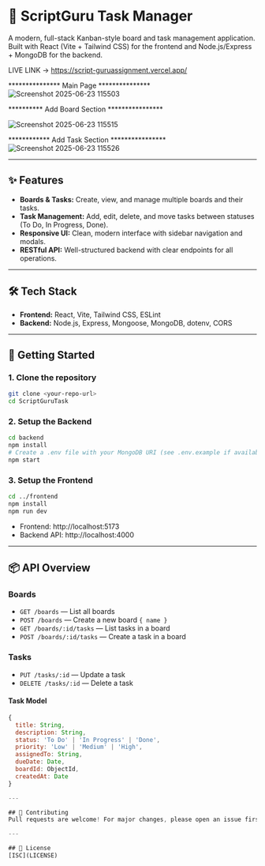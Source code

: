 # 📝 ScriptGuru Task Manager

A modern, full-stack Kanban-style board and task management application. Built with React (Vite + Tailwind CSS) for the frontend and Node.js/Express + MongoDB for the backend.

LIVE LINK -> https://script-guruassignment.vercel.app/


*************** Main Page ***************
![Screenshot 2025-06-23 115503](https://github.com/user-attachments/assets/102d4f2d-ea43-46fc-9c43-5608f0a194ee)

 ********** Add Board Section ****************
 
![Screenshot 2025-06-23 115515](https://github.com/user-attachments/assets/1e4456f6-9fbc-4609-b5e9-d9af961810d9)


 ************ Add Task Section ****************
![Screenshot 2025-06-23 115526](https://github.com/user-attachments/assets/e69cfe08-1dc9-419a-97bf-efeb6ad768bb)



---

## ✨ Features
- **Boards & Tasks:** Create, view, and manage multiple boards and their tasks.
- **Task Management:** Add, edit, delete, and move tasks between statuses (To Do, In Progress, Done).
- **Responsive UI:** Clean, modern interface with sidebar navigation and modals.
- **RESTful API:** Well-structured backend with clear endpoints for all operations.

---

## 🛠️ Tech Stack
- **Frontend:** React, Vite, Tailwind CSS, ESLint
- **Backend:** Node.js, Express, Mongoose, MongoDB, dotenv, CORS

---

## 🚀 Getting Started

### 1. Clone the repository
```bash
git clone <your-repo-url>
cd ScriptGuruTask
```

### 2. Setup the Backend
```bash
cd backend
npm install
# Create a .env file with your MongoDB URI (see .env.example if available)
npm start
```

### 3. Setup the Frontend
```bash
cd ../frontend
npm install
npm run dev
```

- Frontend: http://localhost:5173
- Backend API: http://localhost:4000

---

## 📦 API Overview

### Boards
- `GET /boards` — List all boards
- `POST /boards` — Create a new board `{ name }`
- `GET /boards/:id/tasks` — List tasks in a board
- `POST /boards/:id/tasks` — Create a task in a board

### Tasks
- `PUT /tasks/:id` — Update a task
- `DELETE /tasks/:id` — Delete a task

#### Task Model
```js
{
  title: String,
  description: String,
  status: 'To Do' | 'In Progress' | 'Done',
  priority: 'Low' | 'Medium' | 'High',
  assignedTo: String,
  dueDate: Date,
  boardId: ObjectId,
  createdAt: Date
}

---

## 🤝 Contributing
Pull requests are welcome! For major changes, please open an issue first to discuss what you would like to change.

---

## 📄 License
[ISC](LICENSE) 

